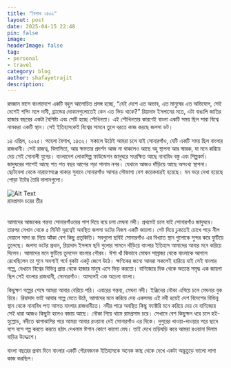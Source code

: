```yaml
---
title: "বৈশাখ ১৪৩২"
layout: post
date: 2025-04-15 22:48
pin: false
image: 
headerImage: false
tag:
- personal
- travel 
category: blog
author: shafayetrajit
description: 
---
```


রমজান মাসে বাংলাদেশে একটি বহুল আলোচিত প্রসঙ্গ হচ্ছে, “যেই দেশে এত অভাব, এত মানুষের এত অভিযোগ, সেই দেশেই শপিং মলে দামী, ব্র্যান্ডের দোকানগুলোতেই কেন এত ভিড় থাকে?” রিয়াদাদ ইসলামের মতে, এটা বাঙালি জাতির হাজার বছরের একটা বৈশিষ্ট্য এবং সেটি হচ্ছে শৌখিনতা। এই শৌখিনতার কারণেই বাংলা একটি সময় ছিল সারা বিশ্বে নামকরা একটি স্থান। সেই ইতিহাসকেই বিশ্বের সামনে তুলে ধরতে কাজ করছে জলসা ডট। 

১৪ এপ্রিল, ২০২৫। পহেলা বৈশাখ, ১৪৩২। সকালে উঠেই আমরা চলে যাই সোনারগাঁও, যেটি একটি সময় ছিল বাংলার রাজধানী। সেই রাজত্ব, বিলাসিতা, আর ক্ষমতার প্রদর্শন আজ না থাকলেও আছে বহু স্থাপনা আর স্মারক, যা মনে করিয়ে দেয় সেই সোনালী যুগের। বাংলাদেশ লোকশিল্প ফাউন্ডেশন জাদুঘরে সংরক্ষিত আছে নানাবিধ বস্তু এবং শিল্পকর্ম। জাদুঘরের পাশেই আছে শত শত বছর আগের গড়া পানাম নগর। যেখানে আজও দাঁড়িয়ে আছে অসংখ্য স্থাপনা। ছোটবেলা থেকে নারায়ণগঞ্জে থাকার সুবাদে সোনারগাঁও আসার সৌভাগ্য বেশ কয়েকবারই হয়েছে। মন ভরে দেখা হয়েছে পোড়া ইটের তৈরি দালানগুলো। 

<img class="image" src="{{ site.url }}/assets/boishakh.jpg" alt="Alt Text">
<figcaption class="caption">রামপ্রসাদ চরের তীর</figcaption><br>

আমাদের আজকের গন্তব্য সোনারগাঁওয়ের পাশ দিয়ে বয়ে চলা মেঘনা নদী। প্রথমেই চলে যাই সোনারগাঁও জাদুঘরে। তারপর সেখান থেকে ৫ মিনিট দূরত্বেই অবস্থিত জলসা ডটের নিজস্ব একটি জায়গা। গেট দিয়ে ঢুকতেই চোখে পড়ে নীল দেয়ালে সাদা রং দিয়ে আঁকা বেশ কিছু প্রতৃকিতি। সবগুলো ছবিই সোনারগাঁও এর বিখ্যাত স্থান গুলোকে সুন্দর করে ফুটিয়ে তুলেছে। জলসা ডটের প্রধান, রিয়াদাদ ইসলাম ছবি গুলোর সামনে দাঁড়িয়ে বাংলার ইতিহাস আমাদের আবার মনে করিয়ে দিলেন। আমাদের মনে ফুটিয়ে তুললেন বাংলার গৌরব। ঈশা খাঁ কিভাবে মোঘল সাম্রাজ্য থেকে বাংলাকে আগলে রেখেছিলেন তা শুনে অবশ্যই গর্বে বুকটা একটু জেগে উঠে। ক্ষণিকের জন্যে আমরা সকলেই হারিয়ে যাই সেই বাংলার গল্পে, যেখানে বিশ্বের বিভিন্ন প্রান্ত থেকে হাজার মানুষ এসে ভিড় করতো। বাণিজ্যের দিক থেকে অত্যন্ত সমৃদ্ধ এক জায়গা ছিল সেই বাংলার রাজধানী, সোনারগাঁও। আসলেই এক অচেনা বাংলা। 

কিছুক্ষণ গল্পের শেষে আমরা আবার বেরিয়ে পরি। এবারের গন্তব্য, মেঘনা নদী। ইঞ্জিনের নৌকা এগিয়ে চলে মেঘনার বুক চিরে। রিয়াদাদ ভাই আবার গল্পে মেতে উঠে, আমাদের মনে করিয়ে দেয় একসময় এই নদী হয়েই দেশ বিদেশের বিভিন্ন স্থান থেকে নানাবিধ পণ্য আসত বাংলার রাজধানীতে। নদীর পারে অবস্থিত কিছু ফ্যাক্টরি মনে করিয়ে দেয় যে বাণিজ্যের সেই ধারা আজও কিছুটা হলেও বজায় আছে। 
নৌকা গিয়ে থামে রামপ্রসাদ চরে। সেখানে বেশ কিছুক্ষন ধরে চলে হই-হুল্লোড়, নদীতে ঝাপাঝাপির পরে আমরা আবার রওয়ানা দেই সোনারগাঁও এর দিকে। দুপুরের খাওয়া-দাওয়ার পরে ছাদে বসে বসে গল্প করতে করতে হঠাৎ দেখলাম ঈশান কোণে কালো মেঘ। তাই দেখে তড়িঘড়ি করে আমরা রওয়ানা দিলাম বাড়ির উদ্দ্যেশে। 

বাংলা বছরের প্রথম দিনে বাংলার একটি গৌরবজনক ইতিহাসকে অনেক কাছ থেকে দেখে একটা অদ্ভুতুড়ে ভালো লাগা কাজ করছিল। 
